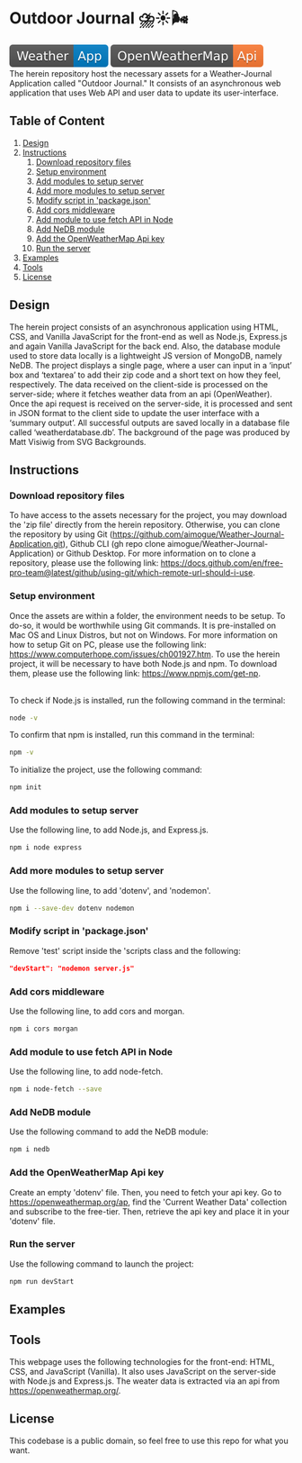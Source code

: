 # Outdoor Journal ⛈️☀️🌬️

![Application Logo](weather-app-shieldslogo.svg)
![Api Logo](OpenWeatherMap-Api-orange.svg)</br>
The herein repository host the necessary assets for a Weather-Journal Application called "Outdoor Journal." It consists of an asynchronous web application that uses Web API and user data to update its user-interface.

## Table of Content

1. [Design](#Design)
2. [Instructions](#Instructions)
   1. [Download repository files](#Download-repository-files)
   2. [Setup environment](#Setup-environment)
   3. [Add modules to setup server](#Add-module-to-setup-server)
   4. [Add more modules to setup server](#Add-more-modules-to-setup-server)
   5. [Modify script in 'package.json'](#Modify-script-in-'package.json')
   6. [Add cors middleware](#Add-cors-middleware)
   7. [Add module to use fetch API in Node](#Add-module-to-use-fetch-API-in-Node)
   8. [Add NeDB module](#Add-NeDB-module)
   9. [Add the OpenWeatherMap Api key](#Add-the-OpenWeatherMap-Api-key)
   10. [Run the server](#Run-the-server)
3. [Examples](#Examples)
4. [Tools](#Tools)
5. [License](#License)

## Design

The herein project consists of an asynchronous application using HTML, CSS, and Vanilla JavaScript for the front-end as well as Node.js, Express.js and again Vanilla JavaScript for the back end. Also, the database module used to store data locally is a lightweight JS version of MongoDB, namely NeDB. The project displays a single page, where a user can input in a ‘input’ box and ‘textarea’ to add their zip code and a short text on how they feel, respectively. The data received on the client-side is processed on the server-side; where it fetches weather data from an api (OpenWeather). Once the api request is received on the server-side, it is processed and sent in JSON format to the client side to update the user interface with a ‘summary output’. All successful outputs are saved locally in a database file called ‘weatherdatabase.db’. The background of the page was produced by Matt Visiwig from SVG Backgrounds.

## Instructions

### Download repository files

To have access to the assets necessary for the project, you may download the 'zip file' directly from the herein repository. Otherwise, you can clone the repository by using Git (<https://github.com/aimogue/Weather-Journal-Application.git>), Github CLI (gh repo clone aimogue/Weather-Journal-Application) or Github Desktop. For more information on to clone a repository, please use the following link: <https://docs.github.com/en/free-pro-team@latest/github/using-git/which-remote-url-should-i-use>.

### Setup environment

Once the assets are within a folder, the environment needs to be setup. To do-so, it would be worthwhile using Git commands. It is pre-installed on Mac OS and Linux Distros, but not on Windows. For more information on how to setup Git on PC, please use the following link: <https://www.computerhope.com/issues/ch001927.htm>. To use the herein project, it will be necessary to have both Node.js and npm. To download them, please use the following link: <https://www.npmjs.com/get-np>.
</br></br>

To check if Node.js is installed, run the following command in the terminal:

```bash
node -v
```

To confirm that npm is installed, run this command in the terminal:

```bash
npm -v
```

To initialize the project, use the following command:

```bash
npm init
```

### Add modules to setup server

Use the following line, to add Node.js, and Express.js.

```bash
npm i node express
```

### Add more modules to setup server

Use the following line, to add 'dotenv', and 'nodemon'.

```bash
npm i --save-dev dotenv nodemon
```

### Modify script in 'package.json'

Remove 'test' script inside the 'scripts class and the following:

```json
"devStart": "nodemon server.js"
```

### Add cors middleware

Use the following line, to add cors and morgan.

```bash
npm i cors morgan
```

### Add module to use fetch API in Node

Use the following line, to add node-fetch.

```bash
npm i node-fetch --save
```

### Add NeDB module

Use the following command to add the NeDB module:

```bash
npm i nedb
```

### Add the OpenWeatherMap Api key

Create an empty 'dotenv' file. Then, you need to fetch your api key. Go to <https://openweathermap.org/ap>, find the 'Current Weather Data' collection and subscribe to the free-tier. Then, retrieve the api key and place it in your 'dotenv' file.

### Run the server

Use the following command to launch the project:

```bash
npm run devStart
```

## Examples

## Tools

This webpage uses the following technologies for the front-end: HTML, CSS, and JavaScript (Vanilla). It also uses JavaScript on the server-side with Node.js and Express.js. The weater data is extracted via an api from <https://openweathermap.org/>.

## License

This codebase is a public domain, so feel free to use this repo for what you want.
